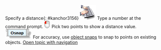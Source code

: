 ---
---

Specify a distance{: #kanchor3156}
![images/keyboardwithhands.png](images/keyboardwithhands.png)
Type a number at the command prompt.
![images/tinyleftmousebutton.png](images/tinyleftmousebutton.png)
Pick two points to show a distance value.
![images/osnappane.png](images/osnappane.png)
For accuracy, use [object snaps](object-snaps.html) to snap to points on existing objects.
 [Open topic with navigation](distance-pick-2pts.html) 

